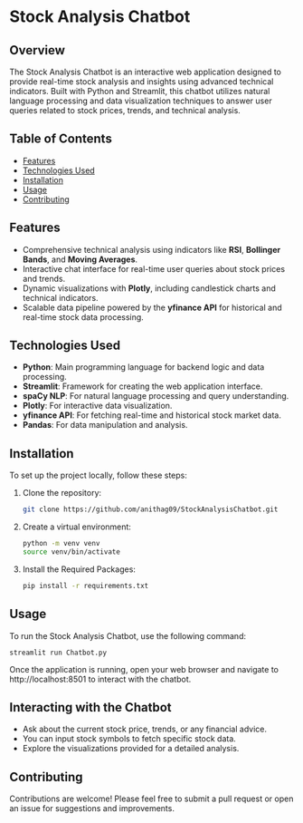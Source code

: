 # Stock Analysis Chatbot

## Overview
The Stock Analysis Chatbot is an interactive web application designed to provide real-time stock analysis and insights using advanced technical indicators. Built with Python and Streamlit, this chatbot utilizes natural language processing and data visualization techniques to answer user queries related to stock prices, trends, and technical analysis.

## Table of Contents
- [Features](#features)
- [Technologies Used](#technologies-used)
- [Installation](#installation)
- [Usage](#usage)
- [Contributing](#contributing)

## Features
- Comprehensive technical analysis using indicators like **RSI**, **Bollinger Bands**, and **Moving Averages**.
- Interactive chat interface for real-time user queries about stock prices and trends.
- Dynamic visualizations with **Plotly**, including candlestick charts and technical indicators.
- Scalable data pipeline powered by the **yfinance API** for historical and real-time stock data processing.

## Technologies Used
- **Python**: Main programming language for backend logic and data processing.
- **Streamlit**: Framework for creating the web application interface.
- **spaCy NLP**: For natural language processing and query understanding.
- **Plotly**: For interactive data visualization.
- **yfinance API**: For fetching real-time and historical stock market data.
- **Pandas**: For data manipulation and analysis.

## Installation
To set up the project locally, follow these steps:

1. Clone the repository:
   ```bash
   git clone https://github.com/anithag09/StockAnalysisChatbot.git
   ```
   
2. Create a virtual environment:
   ```bash
   python -m venv venv
   source venv/bin/activate
   ```
3. Install the Required Packages:
    ```bash
    pip install -r requirements.txt
    ```

## Usage
To run the Stock Analysis Chatbot, use the following command:
  
    streamlit run Chatbot.py
 
Once the application is running, open your web browser and navigate to http://localhost:8501 to interact with the chatbot.

## Interacting with the Chatbot
- Ask about the current stock price, trends, or any financial advice.
- You can input stock symbols to fetch specific stock data.
- Explore the visualizations provided for a detailed analysis.

## Contributing
Contributions are welcome! Please feel free to submit a pull request or open an issue for suggestions and improvements.
